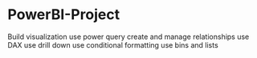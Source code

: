 # PowerBI-Project
Build visualization
use power query
create and manage relationships
use DAX
use drill down
use conditional formatting
use bins and lists
